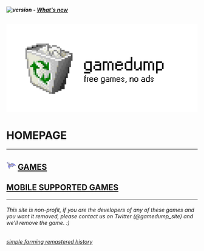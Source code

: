 

##### ![version](https://img.shields.io/badge/version-2.4-red)  - [What's new](./Changelog.md)

![logo](./content/logo3.png)
-------
# **HOMEPAGE**
-------
## ![games-icon](./content/games-icon.png) [GAMES](./games.md)

## [MOBILE SUPPORTED GAMES](./mobile.md)
-------

###### This site is non-profit, if you are the developers of any of these games and you want it removed, please contact us on Twitter (@gamedump_site) and we'll remove the game. :)

###### [simple farming remastered history](./simplefarm.md)
